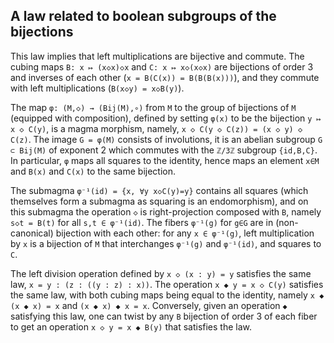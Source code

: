## A law related to boolean subgroups of the bijections

This law implies that left multiplications are bijective and commute.  The cubing maps `B: x ↦ (x◇x)◇x` and `C: x ↦ x◇(x◇x)` are bijections of order 3 and inverses of each other (`x = B(C(x)) = B(B(B(x)))`), and they commute with left multiplications (`B(x◇y) = x◇B(y)`).

The map `φ: (M,◇) → (Bij(M),∘)` from `M` to the group of bijections of `M` (equipped with composition), defined by setting `φ(x)` to be the bijection `y ↦ x ◇ C(y)`, is a magma morphism, namely, `x ◇ C(y ◇ C(z)) = (x ◇ y) ◇ C(z)`.  The image `G = φ(M)` consists of involutions, it is an abelian subgroup `G ⊂ Bij(M)` of exponent 2 which commutes with the `ℤ/3ℤ` subgroup `{id,B,C}`.  In particular, `φ` maps all squares to the identity, hence maps an element `x∈M` and `B(x)` and `C(x)` to the same bijection.

The submagma `φ⁻¹(id) = {x, ∀y x◇C(y)=y}` contains all squares (which themselves form a submagma as squaring is an endomorphism), and on this submagma the operation `◇` is right-projection composed with `B`, namely `s◇t = B(t)` for all `s,t ∈ φ⁻¹(id)`.  The fibers `φ⁻¹(g)` for `g∈G` are in (non-canonical) bijection with each other: for any `x ∈ φ⁻¹(g)`, left multiplication by `x` is a bijection of `M` that interchanges `φ⁻¹(g)` and `φ⁻¹(id)`, and squares to `C`.

The left division operation defined by `x ◇ (x : y) = y` satisfies the same law, `x = y : (z : ((y : z) : x))`.  The operation `x ◆ y = x ◇ C(y)` satisfies the same law, with both cubing maps being equal to the identity, namely `x ◆ (x ◆ x) = x` and `(x ◆ x) ◆ x = x`.  Conversely, given an operation `◆` satisfying this law, one can twist by any `B` bijection of order 3 of each fiber to get an operation `x ◇ y = x ◆ B(y)` that satisfies the law.
